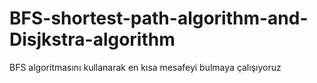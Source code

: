 # BFS-shortest-path-algorithm-and-Disjkstra-algorithm
BFS algoritmasını kullanarak en kısa mesafeyi bulmaya çalışıyoruz

